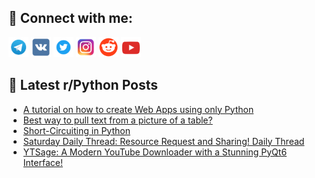 ## 🔎 Connect with me:
[<img src="https://github.com/bullbesh/bullbesh/blob/main/images/Telegram.png" width="32" height="32" />](https://t.me/bullbesh)
[<img src="https://github.com/bullbesh/bullbesh/blob/main/images/VK.png" width="32" height="32" />](https://vk.com/bullbesh)
[<img src="https://github.com/bullbesh/bullbesh/blob/main/images/Twitter.png" width="32" height="32" />](https://twitter.com/bullbesh1)
[<img src="https://github.com/bullbesh/bullbesh/blob/main/images/Instagram.png" width="32" height="32" />](https://www.instagram.com/bullbesh)
[<img src="https://github.com/bullbesh/bullbesh/blob/main/images/Reddit.png" width="32" height="32" />](https://www.reddit.com/user/bullbesh)
[<img src="https://github.com/bullbesh/bullbesh/blob/main/images/YouTube.png" width="32" height="32" />](https://www.youtube.com/channel/UCtfjRs6uzgq5mfm8S06WTcg)

## 📕 Latest r/Python Posts
<!-- BLOG-POST-LIST:START -->
- [A tutorial on how to create Web Apps using only Python](https://www.reddit.com/r/Python/comments/1h32v2g/a_tutorial_on_how_to_create_web_apps_using_only/)
- [Best way to pull text from a picture of a table?](https://www.reddit.com/r/Python/comments/1h314gl/best_way_to_pull_text_from_a_picture_of_a_table/)
- [Short-Circuiting in Python](https://www.reddit.com/r/Python/comments/1h30nsp/shortcircuiting_in_python/)
- [Saturday Daily Thread: Resource Request and Sharing! Daily Thread](https://www.reddit.com/r/Python/comments/1h2zjp4/saturday_daily_thread_resource_request_and/)
- [YTSage: A Modern YouTube Downloader with a Stunning PyQt6 Interface!](https://www.reddit.com/r/Python/comments/1h2ta56/ytsage_a_modern_youtube_downloader_with_a/)
<!-- BLOG-POST-LIST:END -->
